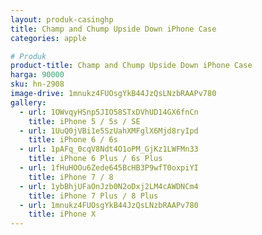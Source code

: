 ```yaml
---
layout: produk-casinghp
title: Champ and Chump Upside Down iPhone Case
categories: apple

# Produk
product-title: Champ and Chump Upside Down iPhone Case
harga: 90000
sku: hn-2908
image-drive: 1mnukz4FUOsgYkB44JzQsLNzbRAAPv780
gallery:
  - url: 1OWvqyHSnp5JIO58STxDVhUD14GX6fnCn
    title: iPhone 5 / 5s / SE
  - url: 1UuQ0jVBi1e5SzUahXMFglX6Mjd8ryIpd
    title: iPhone 6 / 6s
  - url: 1pAFq_0cqV8Ndt4O1oPM_GjKz1LWFMn33
    title: iPhone 6 Plus / 6s Plus
  - url: 1fHuHOOu6Zede645BcHB3P9wfT0oxpiYI
    title: iPhone 7 / 8
  - url: 1ybBhjUFaOnJzb0N2oDxj2LM4cAWDNCm4
    title: iPhone 7 Plus / 8 Plus
  - url: 1mnukz4FUOsgYkB44JzQsLNzbRAAPv780
    title: iPhone X
---
```

